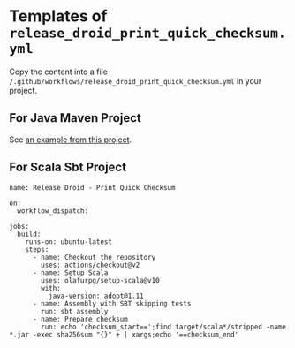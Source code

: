 # Templates of `release_droid_print_quick_checksum.yml`

Copy the content into a file `/.github/workflows/release_droid_print_quick_checksum.yml` in your project.

## For Java Maven Project

See [an example from this project](../../../.github/workflows/release_droid_print_quick_checksum.yml).

## For Scala Sbt Project

```
name: Release Droid - Print Quick Checksum

on:
  workflow_dispatch:

jobs:
  build:
    runs-on: ubuntu-latest
    steps:
      - name: Checkout the repository
        uses: actions/checkout@v2
      - name: Setup Scala
        uses: olafurpg/setup-scala@v10
        with:
          java-version: adopt@1.11
      - name: Assembly with SBT skipping tests
        run: sbt assembly
      - name: Prepare checksum
        run: echo 'checksum_start==';find target/scala*/stripped -name *.jar -exec sha256sum "{}" + | xargs;echo '==checksum_end'
```